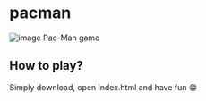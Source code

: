 # pacman
![image](https://github.com/NikodemCyrzan/pacman/assets/85363474/a08bf0a6-a7b3-4f66-9e86-06b1a86a5e2b)
Pac-Man game

## How to play?
Simply download, open index.html and have fun 😁
